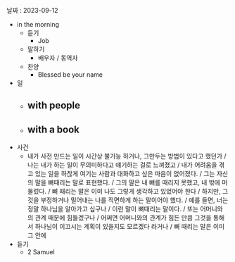 날짜 : 2023-09-12
- in the morning
	- 듣기
		- Job
	- 말하기
		-  배우자 / 동역자 
	- 찬양
		- Blessed be your name
- 일
	- with people
		- 
	- with a book
		- 
- 사건
	- 내가 사전 만드는 일이 시간상 불가능 하거나, 그만두는 방법이 있다고 했던가 / 나는 내가 하는 일이 무의미하다고 얘기하는 걸로 느껴졌고 / 내가 어려움을 겪고 있는 일을 하찮게 여기는 사람과 대화하고 싶은 마음이 없어졌다. / 그는 자신의 말을 뼈때리는 말로 표현했다. / 그의 말은 내 뼈를 때리지 못했고, 내 밖에 머물렀다. / 뼈 때리는 말은 이미 나도 그렇게 생각하고 있었어야 한다 / 하지만, 그것을 부정하거나 밀어내는 나를 직면하게 하는 말이어야 했다. / 예를 들면, 너는 정말 하나님을 알아가고 싶구나 / 이런 말이 뼈때리는 말이다. / 또는 어머니와의 관계 때문에 힘들겠구나 / 어쩌면 어머니와의 관계가 힘든 만큼 그것을 통해서 하나님이 이끄시는 계획이 있을지도 모르겠다 라거나 / 뼈 때리는 말은 이미 그 안에 
- 듣기
	- 2 Samuel
